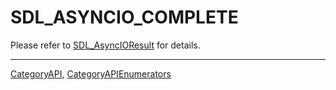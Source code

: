 # SDL_ASYNCIO_COMPLETE

Please refer to [SDL_AsyncIOResult](SDL_AsyncIOResult) for details.

----
[CategoryAPI](CategoryAPI), [CategoryAPIEnumerators](CategoryAPIEnumerators)

